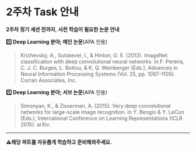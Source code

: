 # 2주차 Task 안내
**2주차 정기 세션 전까지**, **사전 학습이 필요한 논문 안내**

**1️⃣ Deep Learning 분야; 메인 논문**(APA 인용)

> Krizhevsky, A., Sutskever, I., & Hinton, G. E. (2012). ImageNet classification with deep convolutional neural networks. In F. Pereira, C. J. C. Burges, L. Bottou, & K. Q. Weinberger (Eds.), Advances in Neural Information Processing Systems (Vol. 25, pp. 1097–1105). Curran Associates, Inc.
> 

**1️⃣ Deep Learning 분야; 서브 논문**(APA 인용)

> Simonyan, K., & Zisserman, A. (2015). Very deep convolutional networks for large-scale image recognition. In Y. Bengio & Y. LeCun (Eds.), International Conference on Learning Representations (ICLR 2015). arXiv.
> 

---
**⚠️해당 파트를 자유롭게 학습하고 준비해와주세요.**

> 
</aside>
